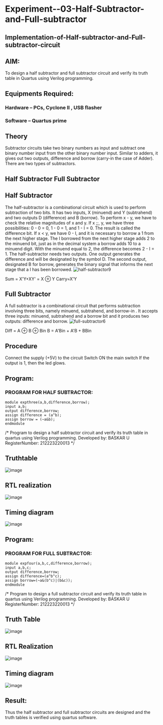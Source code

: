# Experiment--03-Half-Subtractor-and-Full-subtractor
## Implementation-of-Half-subtractor-and-Full-subtractor-circuit
## AIM:
To design a half subtractor and full subtractor circuit and verify its truth table in Quartus using Verilog programming.

## Equipments Required:
### Hardware – PCs, Cyclone II , USB flasher
### Software – Quartus prime
## Theory
Subtractor circuits take two binary numbers as input and subtract one binary number input from the other binary number input. Similar to adders, it gives out two outputs, difference and borrow (carry-in the case of Adder). There are two types of subtractors.

## Half Subtractor Full Subtractor
## Half Subtractor
The half-subtractor is a combinational circuit which is used to perform subtraction of two bits. It has two inputs, X (minuend) and Y (subtrahend) and two outputs D (difference) and B (borrow). To perform x - y, we have to check the relative magnitudes of x and y. If x ;;, y, we have three possibilities: 0 - 0 = 0, 1 - 0 = 1, and 1 - I = 0. The result is called the difference bit. If x < y, we have 0 - I, and it is necessary to borrow a 1 from the next higher stage. The I borrowed from the next higher stage adds 2 to the minuend bit, just as in the decimal system a borrow adds 10 to a minuend digit. With the minuend equal to 2, the difference becomes 2 - I = 1. The half-subtractor needs two outputs. One output generates the difference and will be designated by the symbol D. The second output, designated B for borrow, generates the binary signal that informs the next stage that a I has been borrowed.
![half-subtractor9](https://user-images.githubusercontent.com/36288975/166112538-58c3bc7c-ee5d-4e6a-ac8d-8e8328efe27a.png)


Sum = X'Y+XY' = X ⊕ Y
Carry=X'Y

## Full Subtractor
A full subtractor is a combinational circuit that performs subtraction involving three bits, namely minuend, subtrahend, and borrow-in . It accepts three inputs: minuend, subtrahend and a borrow bit and it produces two outputs: difference and borrow. 
![full-subtractor6](https://user-images.githubusercontent.com/36288975/166112541-24c68359-3de8-4674-ae22-8272ffc385ed.png)


Diff = A ⊕ B ⊕ Bin B = A'Bin + A'B + BBin

## Procedure

Connect the supply (+5V) to the circuit Switch ON the main switch If the output is 1, then the led glows.


## Program:
### PROGRAM FOR HALF SUBTRACTOR:
```
module expthree(a,b,difference,borrow);
input a,b;
output difference,borrow;
assign difference = (a^b);
assign borrow = (~a&b);
endmodule
```
/*
Program to design a half subtractor circuit and verify its truth table in quartus using Verilog programming.
Developed by: BASKAR U
RegisterNumber: 212223220013
*/

## Truthtable
![image](https://github.com/BaskarUmapathi/Experiment--03-Half-Subtractor-and-Full-subtractor/assets/151434098/f6be0676-d4a7-40a1-94cd-5288ca5ac09a)


##  RTL realization

![image](https://github.com/BaskarUmapathi/Experiment--03-Half-Subtractor-and-Full-subtractor/assets/151434098/b8f0916c-106c-4362-affb-7687b8503caf)


## Timing diagram 

![image](https://github.com/BaskarUmapathi/Experiment--03-Half-Subtractor-and-Full-subtractor/assets/151434098/5a0c2515-68bb-4b89-9a43-4443c811a08b)

## Program:
### PROGRAM FOR FULL SUBTRACTOR:
```
module expfour(a,b,c,difference,borrow);
input a,b,c;
output difference,borrow;
assign difference=(a^b^c);
assign borrow=(~a&(b^c)|(b&c));
endmodule
```
/*
Program to design a full subtractor circuit and verify its truth table in quartus using Verilog programming.
Developed by: BASKAR U
RegisterNumber: 212223220013
*/

## Truth Table

![image](https://github.com/BaskarUmapathi/Experiment--03-Half-Subtractor-and-Full-subtractor/assets/151434098/32a23c9e-a8d0-40b8-8720-752d7f387643)

## RTL Realization

![image](https://github.com/BaskarUmapathi/Experiment--03-Half-Subtractor-and-Full-subtractor/assets/151434098/c41763af-d0a4-4351-9b6f-8de1672f1af2)

## Timing diagram

![image](https://github.com/BaskarUmapathi/Experiment--03-Half-Subtractor-and-Full-subtractor/assets/151434098/a13e6f12-1c64-4d25-91b8-45771f2e14d7)


## Result:
Thus the half subtractor and full subtractor circuits are designed and the truth tables is verified using quartus software.
